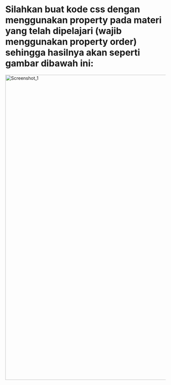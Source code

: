 # Silahkan buat kode css dengan menggunakan property pada materi yang telah dipelajari (wajib menggunakan property order) sehingga hasilnya akan seperti gambar dibawah ini:

<img width="960" alt="Screenshot_1" src="https://lh5.googleusercontent.com/JXetuzD5mL6j9F7RdJE1R8jTRGXzertdHzKXBVoCh90gv4OW8xEunJ0GEvM8wkaBfGybDbWFFECeHSRrMNb20hD6qFaLzpI7AD0FKI_uJ5pzTdU5E0FwRn46UxHxlozf_bRFRAwpS5DO3NuBzqkA9hL9sZhkClvjPgdXsyBb2-TFzi0LVgr5Pg"></img>

